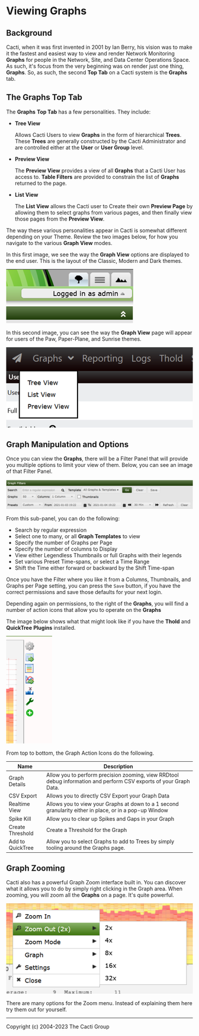 # Viewing Graphs

## Background

Cacti, when it was first invented in 2001 by Ian Berry, his vision was to make it
the fastest and easiest way to view and render Network Monitoring **Graphs** for
people in the Network, Site, and Data Center Operations Space.  As such, it's focus
from the very beginning was on render just one thing, **Graphs**.  So, as such,
the second **Top Tab** on a Cacti system is the **Graphs** tab.

## The Graphs Top Tab

The **Graphs** **Top Tab** has a few personalities.  They include:

- **Tree View**

  Allows Cacti Users to view **Graphs** in the form of hierarchical **Trees**.
  These **Trees** are generally constructed by the Cacti Administrator and are
  controlled either at the **User** or **User Group** level.

- **Preview View**

  The **Preview View** provides a view of all **Graphs** that a Cacti User has
  access to.  **Table Filters** are provided to constrain the list of **Graphs**
  returned to the page.

- **List View**

  The **List View** allows the Cacti user to Create their own **Preview Page**
  by allowing them to select graphs from various pages, and then finally view
  those pages from the **Preview View**.

The way these various personalities appear in Cacti is somewhat different
depending on your Theme.  Review the two images below, for how you navigate to
the various **Graph View** modes.

In this first image, we see the way the **Graph View** options are displayed to
the end user.  This is the layout of the Classic, Modern and Dark themes.

![Graph View Classic](images/graph-view-classic-mode.png)

In this second image, you can see the way the **Graph View** page will appear for
users of the Paw, Paper-Plane, and Sunrise themes.

![Graph View Alternate](images/graph-view-alternate-mode.png)

## Graph Manipulation and Options

Once you can view the **Graphs**, there will be a Filter Panel that will provide
you multiple options to limit your view of them.  Below, you can see an image of
that Filter Panel.

![Graph View Filter Sub-Panel](images/graph-view-filter-sub-panel.png)

From this sub-panel, you can do the following:

- Search by regular expression
- Select one to many, or all **Graph Templates** to view
- Specify the number of Graphs per Page
- Specify the number of columns to Display
- View either Legendless Thumbnails or full Graphs with their legends
- Set various Preset Time-spans, or select a Time Range
- Shift the Time either forward or backward by the Shift Time-span

Once you have the Filter where you like it from a Columns, Thumbnails, and Graphs
per Page setting, you can press the `Save` button, if you have the correct
permissions and save those defaults for your next login.

Depending again on permissions, to the right of the **Graphs**, you will find a
number of action icons that allow you to operate on the **Graphs**

The image below shows what that might look like if you have the **Thold** and
**QuickTree** **Plugins** installed.

![Graph View Action Icons](images/graph-view-action-icons.png)

From top to bottom, the Graph Action Icons do the following.

Name | Description
--- | ---
Graph Details | Allow you to perform precision zooming, view RRDtool debug information and perform CSV exports of your Graph Data.
CSV Export | Allows you to directly CSV Export your Graph Data
Realtime View | Allows you to view your Graphs at down to a 1 second granularity either in place, or in a pop-up Window
Spike Kill | Allow you to clear up Spikes and Gaps in your Graph
Create Threshold | Create a Threshold for the Graph
Add to QuickTree | Allow you to select Graphs to add to Trees by simply tooling around the Graphs page.

## Graph Zooming

Cacti also has a powerful Graph Zoom interface built in.  You can discover
what it allows you to do by simply right clicking in the Graph area.  When
zooming, you will zoom all the **Graphs** on a page.  It's quite powerful.

![Graph Zoom Context Menu](images/graph-view-zoom-context-menu.png)

There are many options for the Zoom menu.  Instead of explaining them here
try them out for yourself.

---
<copy>Copyright (c) 2004-2023 The Cacti Group</copy>
